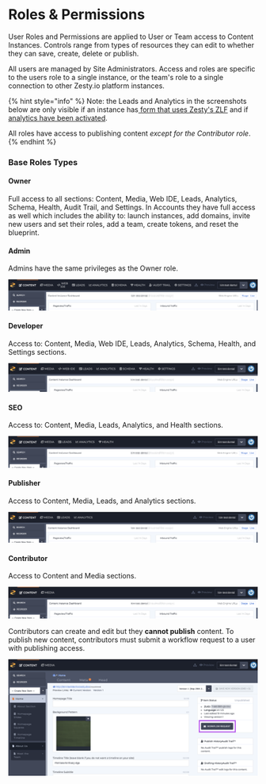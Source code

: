 # Roles & Permissions

User Roles and Permissions are applied to User or Team access to Content Instances. Controls range from types of resources they can edit to whether they can save, create, delete or publish.

All users are managed by Site Administrators. Access and roles are specific to the users role to a single instance, or the team's role to a single connection to other Zesty.io platform instances.

{% hint style="info" %}
Note: the Leads and Analytics in the screenshots below are only visible if an instance has[ form that uses Zesty's ZLF](https://zesty.org/services/manager-ui/leads#how-to-connect-forms-to-zlf) and if [analytics have been activated](https://zesty.org/services/web-engine/analytics).  
  
All roles have access to publishing content _except for the Contributor role_. 
{% endhint %}

### Base Roles Types

#### **Owner**

Full access to all sections: Content, Media, Web IDE, Leads, Analytics, Schema, Health, Audit Trail, and Settings. In Accounts they have full access as well which includes the ability to: launch instances, add domains, invite new users and set their roles, add a team, create tokens, and reset the blueprint. 

#### **Admin** 

Admins have the same privileges as the Owner role.

![Admin role access view.](../.gitbook/assets/admin-role-access.png)

#### Developer

Access to: Content, Media, Web IDE, Leads, Analytics, Schema, Health, and Settings sections.

![Developer role access view.](../.gitbook/assets/developer-role-access%20%281%29.png)

#### SEO 

Access to: Content, Media, Leads, Analytics, and Health sections.

![SEO role access view.](../.gitbook/assets/seo-role-access.png)

#### Publisher

Access to Content, Media, Leads, and Analytics sections. 

![Publisher role access view.](../.gitbook/assets/publisher-role-access.png)

#### Contributor

Access to Content and Media sections. 

![Contributor role access view.](../.gitbook/assets/contributor-role-access.png)

Contributors can create and edit but they **cannot publish** content. To publish new content, contributors must submit a workflow request to a user with publishing access.

![Contributor role content view.](../.gitbook/assets/contributor-role-content-access.png)

